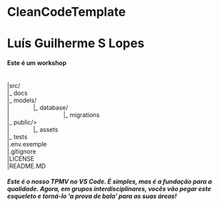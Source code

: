 # CleanCodeTemplate

<h1>Luís Guilherme S Lopes</h1>
<h4>Este é um workshop</h4>

<br>|src/
<br>|_ docs
<br>|_ models/
<br>|&emsp;&emsp;&emsp;&emsp;|_ database/
<br>|&emsp;&emsp;&emsp;&emsp;&emsp;&emsp;&emsp;&emsp;&emsp;|_ migrations 
<br>|_ public/>
<br>|&emsp;&emsp;&emsp;&emsp;|_ assets
<br>|_ tests
<br>|.env.exemple
<br>|.gitignore
<br>|LICENSE
<br>|README.MD






<h5>Este é o nosso TPMV no VS Code. É simples, mas é a fundação para a qualidade. Agora, em grupos interdisciplinares, vocês vão pegar este esqueleto e torná-lo 'a prova de bala' para as suas áreas!</h5>